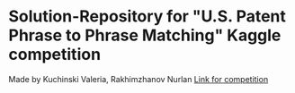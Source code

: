 # Solution-Repository for "U.S. Patent Phrase to Phrase Matching" Kaggle competition
Made by Kuchinski Valeria, Rakhimzhanov Nurlan
[Link for competition](https://www.kaggle.com/competitions/us-patent-phrase-to-phrase-matching/overview)
